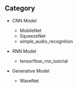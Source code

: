 ## Category
- CNN Model
  - MobileNet
  - SqueezeNet
  - simple_audio_recognition
  
- RNN Model
  - tensorflow_rnn_tutorial
  
- Generative Model
  - WaveNet

